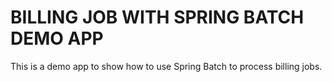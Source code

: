# BILLING JOB WITH SPRING BATCH DEMO APP
This is a demo app to show how to use Spring Batch to process billing jobs.
